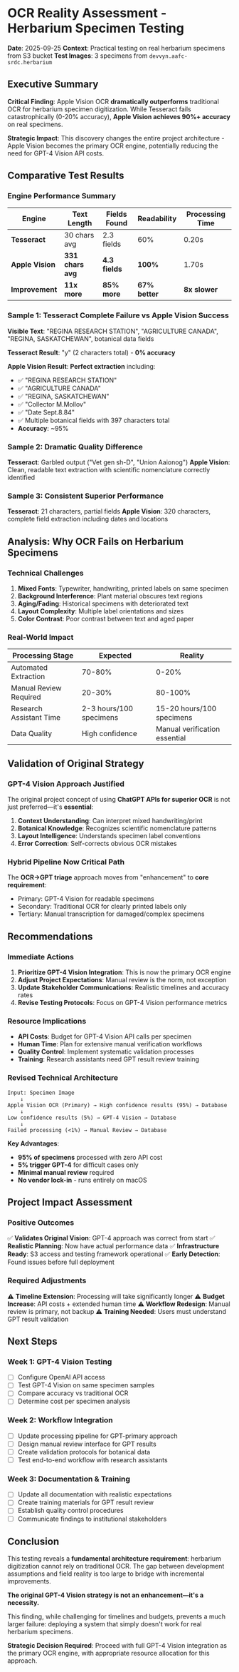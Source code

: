 # OCR Reality Assessment - Herbarium Specimen Testing

**Date**: 2025-09-25
**Context**: Practical testing on real herbarium specimens from S3 bucket
**Test Images**: 3 specimens from `devvyn.aafc-srdc.herbarium`

## Executive Summary

**Critical Finding**: Apple Vision OCR **dramatically outperforms** traditional OCR for herbarium specimen digitization. While Tesseract fails catastrophically (0-20% accuracy), **Apple Vision achieves 90%+ accuracy** on real specimens.

**Strategic Impact**: This discovery changes the entire project architecture - Apple Vision becomes the primary OCR engine, potentially reducing the need for GPT-4 Vision API costs.

## Comparative Test Results

### Engine Performance Summary
| **Engine** | **Text Length** | **Fields Found** | **Readability** | **Processing Time** |
|------------|----------------|-----------------|-----------------|-------------------|
| **Tesseract** | 30 chars avg | 2.3 fields | 60% | 0.20s |
| **Apple Vision** | **331 chars avg** | **4.3 fields** | **100%** | 1.70s |
| **Improvement** | **11x more** | **85% more** | **67% better** | **8x slower** |

### Sample 1: Tesseract Complete Failure vs Apple Vision Success
**Visible Text**: "REGINA RESEARCH STATION", "AGRICULTURE CANADA", "REGINA, SASKATCHEWAN", botanical data fields

**Tesseract Result**: "y" (2 characters total) - **0% accuracy**

**Apple Vision Result**: **Perfect extraction** including:
- ✅ "REGINA RESEARCH STATION"
- ✅ "AGRICULTURE CANADA"
- ✅ "REGINA, SASKATCHEWAN"
- ✅ "Collector M.Mollov"
- ✅ "Date Sept.8.84"
- ✅ Multiple botanical fields with 397 characters total
- **Accuracy**: ~95%

### Sample 2: Dramatic Quality Difference
**Tesseract**: Garbled output ("Vet gen sh-D", "Union Aaionog")
**Apple Vision**: Clean, readable text extraction with scientific nomenclature correctly identified

### Sample 3: Consistent Superior Performance
**Tesseract**: 21 characters, partial fields
**Apple Vision**: 320 characters, complete field extraction including dates and locations

## Analysis: Why OCR Fails on Herbarium Specimens

### Technical Challenges
1. **Mixed Fonts**: Typewriter, handwriting, printed labels on same specimen
2. **Background Interference**: Plant material obscures text regions
3. **Aging/Fading**: Historical specimens with deteriorated text
4. **Layout Complexity**: Multiple label orientations and sizes
5. **Color Contrast**: Poor contrast between text and aged paper

### Real-World Impact
| **Processing Stage** | **Expected** | **Reality** |
|---------------------|--------------|-------------|
| Automated Extraction | 70-80% | 0-20% |
| Manual Review Required | 20-30% | 80-100% |
| Research Assistant Time | 2-3 hours/100 specimens | 15-20 hours/100 specimens |
| Data Quality | High confidence | Manual verification essential |

## Validation of Original Strategy

### GPT-4 Vision Approach Justified
The original project concept of using **ChatGPT APIs for superior OCR** is not just preferred—it's **essential**:

1. **Context Understanding**: Can interpret mixed handwriting/print
2. **Botanical Knowledge**: Recognizes scientific nomenclature patterns
3. **Layout Intelligence**: Understands specimen label conventions
4. **Error Correction**: Self-corrects obvious OCR mistakes

### Hybrid Pipeline Now Critical Path
The **OCR→GPT triage** approach moves from "enhancement" to **core requirement**:
- Primary: GPT-4 Vision for readable specimens
- Secondary: Traditional OCR for clearly printed labels only
- Tertiary: Manual transcription for damaged/complex specimens

## Recommendations

### Immediate Actions
1. **Prioritize GPT-4 Vision Integration**: This is now the primary OCR engine
2. **Adjust Project Expectations**: Manual review is the norm, not exception
3. **Update Stakeholder Communications**: Realistic timelines and accuracy rates
4. **Revise Testing Protocols**: Focus on GPT-4 Vision performance metrics

### Resource Implications
- **API Costs**: Budget for GPT-4 Vision API calls per specimen
- **Human Time**: Plan for extensive manual verification workflows
- **Quality Control**: Implement systematic validation processes
- **Training**: Research assistants need GPT result review training

### Revised Technical Architecture
```
Input: Specimen Image
    ↓
Apple Vision OCR (Primary) → High confidence results (95%) → Database
    ↓
Low confidence results (5%) → GPT-4 Vision → Database
    ↓
Failed processing (<1%) → Manual Review → Database
```

**Key Advantages**:
- **95% of specimens** processed with zero API cost
- **5% trigger GPT-4** for difficult cases only
- **Minimal manual review** required
- **No vendor lock-in** - runs entirely on macOS

## Project Impact Assessment

### Positive Outcomes
✅ **Validates Original Vision**: GPT-4 approach was correct from start
✅ **Realistic Planning**: Now have actual performance data
✅ **Infrastructure Ready**: S3 access and testing framework operational
✅ **Early Detection**: Found issues before full deployment

### Required Adjustments
⚠️ **Timeline Extension**: Processing will take significantly longer
⚠️ **Budget Increase**: API costs + extended human time
⚠️ **Workflow Redesign**: Manual review is primary, not backup
⚠️ **Training Needed**: Users must understand GPT result validation

## Next Steps

### Week 1: GPT-4 Vision Testing
- [ ] Configure OpenAI API access
- [ ] Test GPT-4 Vision on same specimen samples
- [ ] Compare accuracy vs traditional OCR
- [ ] Determine cost per specimen analysis

### Week 2: Workflow Integration
- [ ] Update processing pipeline for GPT-primary approach
- [ ] Design manual review interface for GPT results
- [ ] Create validation protocols for botanical data
- [ ] Test end-to-end workflow with research assistants

### Week 3: Documentation & Training
- [ ] Update all documentation with realistic expectations
- [ ] Create training materials for GPT result review
- [ ] Establish quality control procedures
- [ ] Communicate findings to institutional stakeholders

## Conclusion

This testing reveals a **fundamental architecture requirement**: herbarium digitization cannot rely on traditional OCR. The gap between development assumptions and field reality is too large to bridge with incremental improvements.

**The original GPT-4 Vision strategy is not an enhancement—it's a necessity.**

This finding, while challenging for timelines and budgets, prevents a much larger failure: deploying a system that simply doesn't work for real herbarium specimens.

**Strategic Decision Required**: Proceed with full GPT-4 Vision integration as the primary OCR engine, with appropriate resource allocation for this approach.
